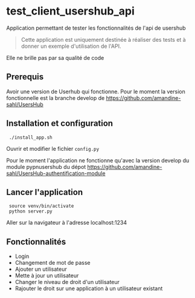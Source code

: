 # test_client_usershub_api
Application permettant de tester les fonctionnalités de l'api de usershub

> Cette application est uniquement destinée à réaliser des tests et à donner un exemple d'utilisation de l'API. 

Elle ne brille pas par sa qualité de code

## Prerequis
Avoir une version de Userhub qui fonctionne.
Pour le moment la version fonctionnelle est la branche develop de https://github.com/amandine-sahl/UsersHub


## Installation et configuration

```
 ./install_app.sh
```

Ouvrir et modifier le fichier `config.py`

Pour le moment l'application ne fonctionne qu'avec la version develop du module pypnusershub du dépot https://github.com/amandine-sahl/UsersHub-authentification-module

## Lancer l'application

```
 source venv/bin/activate
 python server.py
```
Aller sur la navigateur à l'adresse localhost:1234


## Fonctionnalités

* Login
* Changement de mot de passe
* Ajouter un utilisateur
* Mette à jour un utilisateur
* Changer le niveau de droit d'un utilisateur 
* Rajouter le droit sur une application à un utilisateur existant
